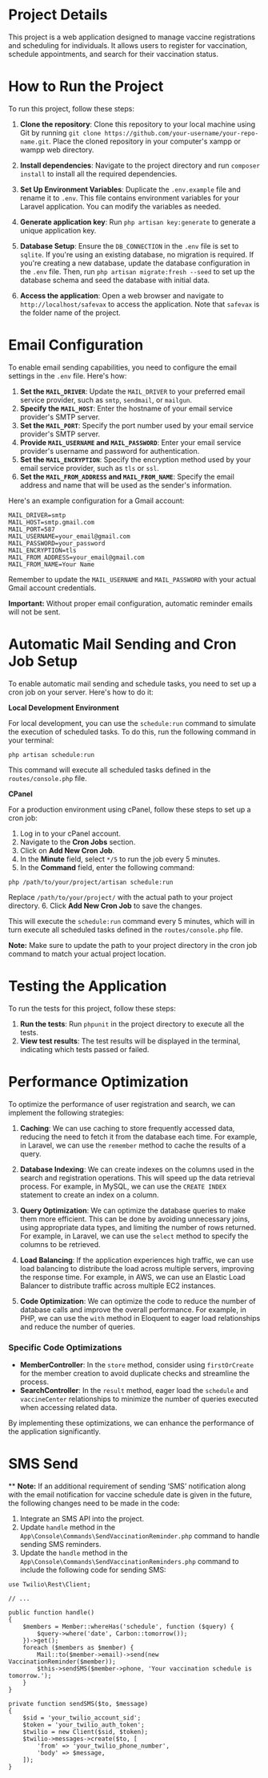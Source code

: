 # Project Details

This project is a web application designed to manage vaccine registrations and scheduling for individuals. It allows users to register for vaccination, schedule appointments, and search for their vaccination status.

# How to Run the Project

To run this project, follow these steps:

1. **Clone the repository**: Clone this repository to your local machine using Git by running `git clone https://github.com/your-username/your-repo-name.git`. Place the cloned repository in your computer's xampp or wampp web directory.
2. **Install dependencies**: Navigate to the project directory and run `composer install` to install all the required dependencies.
3. **Set Up Environment Variables**: Duplicate the `.env.example` file and rename it to `.env`. This file contains environment variables for your Laravel application. You can modify the variables as needed.
4. **Generate application key**: Run `php artisan key:generate` to generate a unique application key.
5. **Database Setup**: Ensure the `DB_CONNECTION` in the `.env` file is set to `sqlite`. If you're using an existing database, no migration is required. If you're creating a new database, update the database configuration in the `.env` file. Then, run `php artisan migrate:fresh --seed` to set up the database schema and seed the database with initial data.

6. **Access the application**: Open a web browser and navigate to `http://localhost/safevax` to access the application. Note that `safevax` is the folder name of the project.

# Email Configuration

To enable email sending capabilities, you need to configure the email settings in the `.env` file. Here's how:

1. **Set the `MAIL_DRIVER`**: Update the `MAIL_DRIVER` to your preferred email service provider, such as `smtp`, `sendmail`, or `mailgun`.
2. **Specify the `MAIL_HOST`**: Enter the hostname of your email service provider's SMTP server.
3. **Set the `MAIL_PORT`**: Specify the port number used by your email service provider's SMTP server.
4. **Provide `MAIL_USERNAME` and `MAIL_PASSWORD`**: Enter your email service provider's username and password for authentication.
5. **Set the `MAIL_ENCRYPTION`**: Specify the encryption method used by your email service provider, such as `tls` or `ssl`.
6. **Set the `MAIL_FROM_ADDRESS` and `MAIL_FROM_NAME`**: Specify the email address and name that will be used as the sender's information.

Here's an example configuration for a Gmail account:
```
MAIL_DRIVER=smtp
MAIL_HOST=smtp.gmail.com
MAIL_PORT=587
MAIL_USERNAME=your_email@gmail.com
MAIL_PASSWORD=your_password
MAIL_ENCRYPTION=tls
MAIL_FROM_ADDRESS=your_email@gmail.com
MAIL_FROM_NAME=Your Name
```
Remember to update the `MAIL_USERNAME` and `MAIL_PASSWORD` with your actual Gmail account credentials.

**Important:** Without proper email configuration, automatic reminder emails will not be sent.

# Automatic Mail Sending and Cron Job Setup

To enable automatic mail sending and schedule tasks, you need to set up a cron job on your server. Here's how to do it:

**Local Development Environment**

For local development, you can use the `schedule:run` command to simulate the execution of scheduled tasks. To do this, run the following command in your terminal:

```
php artisan schedule:run
```

This command will execute all scheduled tasks defined in the `routes/console.php` file.

**CPanel**

For a production environment using cPanel, follow these steps to set up a cron job:

1. Log in to your cPanel account.
2. Navigate to the **Cron Jobs** section.
3. Click on **Add New Cron Job**.
4. In the **Minute** field, select `*/5` to run the job every 5 minutes.
5. In the **Command** field, enter the following command:
```
php /path/to/your/project/artisan schedule:run
```
Replace `/path/to/your/project/` with the actual path to your project directory.
6. Click **Add New Cron Job** to save the changes.

This will execute the `schedule:run` command every 5 minutes, which will in turn execute all scheduled tasks defined in the `routes/console.php` file.

**Note:** Make sure to update the path to your project directory in the cron job command to match your actual project location.



# Testing the Application

To run the tests for this project, follow these steps:

1. **Run the tests**: Run `phpunit` in the project directory to execute all the tests.
2. **View test results**: The test results will be displayed in the terminal, indicating which tests passed or failed.

# Performance Optimization

To optimize the performance of user registration and search, we can implement the following strategies:

1. **Caching**: We can use caching to store frequently accessed data, reducing the need to fetch it from the database each time. For example, in Laravel, we can use the `remember` method to cache the results of a query.

2. **Database Indexing**: We can create indexes on the columns used in the search and registration operations. This will speed up the data retrieval process. For example, in MySQL, we can use the `CREATE INDEX` statement to create an index on a column.

3. **Query Optimization**: We can optimize the database queries to make them more efficient. This can be done by avoiding unnecessary joins, using appropriate data types, and limiting the number of rows returned. For example, in Laravel, we can use the `select` method to specify the columns to be retrieved.

4. **Load Balancing**: If the application experiences high traffic, we can use load balancing to distribute the load across multiple servers, improving the response time. For example, in AWS, we can use an Elastic Load Balancer to distribute traffic across multiple EC2 instances.

5. **Code Optimization**: We can optimize the code to reduce the number of database calls and improve the overall performance. For example, in PHP, we can use the `with` method in Eloquent to eager load relationships and reduce the number of queries.

### Specific Code Optimizations

- **MemberController**: In the `store` method, consider using `firstOrCreate` for the member creation to avoid duplicate checks and streamline the process.
- **SearchController**: In the `result` method, eager load the `schedule` and `vaccineCenter` relationships to minimize the number of queries executed when accessing related data.

By implementing these optimizations, we can enhance the performance of the application significantly.


# SMS Send
**
**Note:** If an additional requirement of sending ‘SMS’ notification along with the email notification for vaccine schedule date is given in the future, the following changes need to be made in the code:
1. Integrate an SMS API into the project.
2. Update `handle` method in the `App\Console\Commands\SendVaccinationReminder.php` command to handle sending SMS reminders.
3. Update the `handle` method in the `App\Console\Commands\SendVaccinationReminders.php` command to include the following code for sending SMS:
```
use Twilio\Rest\Client;

// ...

public function handle()
{
    $members = Member::whereHas('schedule', function ($query) {
        $query->where('date', Carbon::tomorrow());
    })->get();
    foreach ($members as $member) {
        Mail::to($member->email)->send(new VaccinationReminder($member));
        $this->sendSMS($member->phone, 'Your vaccination schedule is tomorrow.');
    }
}

private function sendSMS($to, $message)
{
    $sid = 'your_twilio_account_sid';
    $token = 'your_twilio_auth_token';
    $twilio = new Client($sid, $token);
    $twilio->messages->create($to, [
        'from' => 'your_twilio_phone_number',
        'body' => $message,
    ]);
}
```
